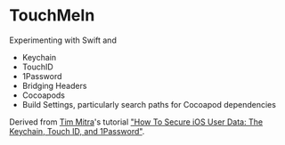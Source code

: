 # TouchMeIn

Experimenting with Swift and 
* Keychain
* TouchID
* 1Password
* Bridging Headers
* Cocoapods
* Build Settings, particularly search paths for Cocoapod dependencies

Derived from [Tim Mitra](http://www.raywenderlich.com/u/timmitra)'s tutorial ["How To Secure iOS User Data: The Keychain, Touch ID, and 1Password"](http://www.raywenderlich.com/92667/securing-ios-data-keychain-touch-id-1password).

